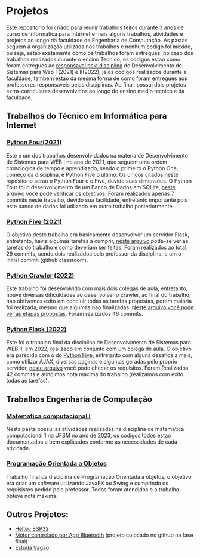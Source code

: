 # Projetos

Este repositorio foi criado para reunir trabalhos feitos durante 3 anos de curso de Informatica para Internet e mais alguns trabalhos, atividades e projetos ao longo da faculdade de Engenharia de Computação.
As pastas seguem a organização utilizada nos trabalhos e nenhum codigo foi mexido, ou seja, estao exatamente como os trabalhos foram entregues, no caso dos trabalhos realizados durante o ensino Tecnico, os codigos estao como foram entregues ao [responsavel pela disciplina](https://github.com/henryzord) de Desenvolvimento de Sistemas para Web I (2021) e II(2022), ja os codigos realizados durante a faculdade, tambem estao da mesma forma de como foram entregues aos professores responsaveis pelas disciplinas. Ao final, possui dois projetos extra-curriculares desenvolvidos ao longo do ensino medio tecnico e da faculdade.

## Trabalhos do Técnico em Informática para Internet

### [Python Four(2021)](/PYTHON-FOUR/)

Este é um dos trabalhos desenvolvidados na materia de Desenvolvimento de Sistemas para WEB I no ano de 2021, que seguem uma ordem cronologica de tempo e aprendizado, sendo o primeiro o Python One, começo da disciplina, e Python Five o ultimo. Os unicos citados neste repositorio serao o Python Four e o Five, devido suas dimensões.
O Python Four foi o desenvolvimento de um Banco de Dados em SQLite, [neste arquivo](/PYTHON-FOUR/README.md) voce pode verificar os objetivos. Foram realizados apenas 7 commits neste trabalho, devido sua facilidade, entretanto importante pois este banco de dados foi utilizado em outro trabalho posteriormente

### [Python Five (2021)](/PYTHON-FIVE/)

O objetivo deste trabalho era basicamente desenvolver um servidor Flask, entretanto, havia algumas tarefas a cumprir, [neste arquivo](/PYTHON-FIVE/README.md) pode-se ver as tarefas do trabalho e como deveriam ser feitas. Foram realizados ao total, 29 commits, sendo dois realizados pelo professor da disciplina, e um o initial commit (github classroom).

### [Python Crawler (2022)](/PYTHON-CRAWLER/)

Este trabalho foi desenvolvido com mais dois colegas de aula, entretanto, houve diversas dificuldades ao desenvolver o crawler, ao final do trabalho, nao obtivemos exito em concluir todas as tarefas propostas, porem maioria foi realizada, mesmo que algumas nao finalizadas. [Neste arquivo você pode ver as etapas propostas](/PYTHON-CRAWLER/README.md). Foram realizados 46 commits.

### [Python Flask (2022)](/PYTHON-FLASK/)

Este foi o trabalho final da disciplina de Desenvolvimento de Sistemas para WEB II, em 2022, realizado em conjunto com um colega de aula. O objetivo era parecido com o do [Python Five](/PYTHON-FIVE/), entretanto com alguns desafios a mais, como utilizar AJAX, diversas paginas e algumas geradas pelo proprio servidor, [neste arquivo](/PYTHON-FLASK/README.md) você pode checar os requisitos. Foram Realizados 42 commits e atingimos nota maxima do trabalho (realizamos com exito todas as tarefas).

## Trabalhos Engenharia de Computação

### [Matematica computacional I](/MATCOMP%201/)

Nesta pasta possui as atividades realizadas na disciplina de matematica computacional 1 na UFSM no ano de 2023, os codigos todos estao documentados e bem explicados conforme as necessidades de cada atividade.

### [Programação Orientada a Objetos](/Programação%20Orientada%20a%20Objetos/Trabalho_Final-%20Luize%20Baldoni/Trabalho_Final/)

Trabalho final da disciplina de Programação Orientada a objetos, o objetivo era criar um software utilizando JavaFX ou Swing e cumprindo os requisistos pedido pelo professor. Todos foram atendidos e o trabalho obteve nota máxima.

## Outros Projetos:

- [Heltec ESP32](https://github.com/luizebaldoni/PROJETO-HELTECESP32)
- [Motor controlado por App Bluetooth](https://github.com/mBrond/motorBluetooth) (projeto colocado no github na fase final)
- [Estuda Vagao](https://github.com/luizebaldoni/EstudaVagao)
